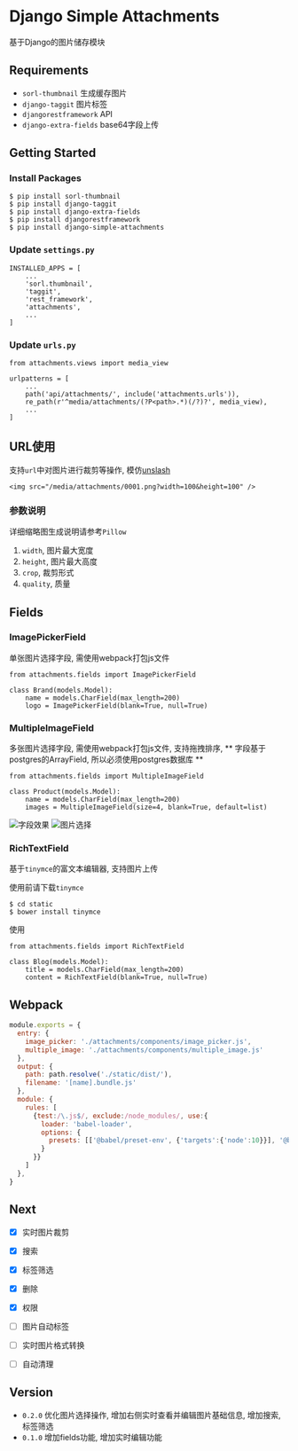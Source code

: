 # Django Simple Attachments

基于Django的图片储存模块

## Requirements

* `sorl-thumbnail` 生成缓存图片
* `django-taggit` 图片标签
* `djangorestframework` API
* `django-extra-fields` base64字段上传


## Getting Started

### Install Packages

```
$ pip install sorl-thumbnail
$ pip install django-taggit
$ pip install django-extra-fields
$ pip install djangorestframework
$ pip install django-simple-attachments
```

### Update `settings.py`

```
INSTALLED_APPS = [
    ...
    'sorl.thumbnail',
    'taggit',
    'rest_framework',
    'attachments',
    ...
]
```

### Update `urls.py`

```
from attachments.views import media_view

urlpatterns = [
    ...
    path('api/attachments/', include('attachments.urls')),
    re_path(r'^media/attachments/(?P<path>.*)(/?)?', media_view),
    ...
]
```

## URL使用

支持`url`中对图片进行裁剪等操作, 模仿[unslash](https://unsplash.com)

```
<img src="/media/attachments/0001.png?width=100&height=100" />
```

### 参数说明

详细缩略图生成说明请参考`Pillow`

1. `width`, 图片最大宽度
2. `height`, 图片最大高度
3. `crop`, 裁剪形式
4. `quality`, 质量


## Fields


### ImagePickerField

单张图片选择字段, 需使用webpack打包js文件

```
from attachments.fields import ImagePickerField

class Brand(models.Model):
    name = models.CharField(max_length=200)
    logo = ImagePickerField(blank=True, null=True)
```

### MultipleImageField

多张图片选择字段, 需使用webpack打包js文件, 支持拖拽排序, ** 字段基于postgres的ArrayField, 所以必须使用postgres数据库 **

```
from attachments.fields import MultipleImageField

class Product(models.Model):
    name = models.CharField(max_length=200)
    images = MultipleImageField(size=4, blank=True, default=list)
```

![字段效果](./multiple_image.png)
![图片选择](./choices.png)

### RichTextField

基于`tinymce`的富文本编辑器, 支持图片上传

使用前请下载`tinymce`

```
$ cd static
$ bower install tinymce
```

使用

```
from attachments.fields import RichTextField

class Blog(models.Model):
    title = models.CharField(max_length=200)
    content = RichTextField(blank=True, null=True)

```

## Webpack

```javascript
module.exports = {
  entry: {
    image_picker: './attachments/components/image_picker.js',
    multiple_image: './attachments/components/multiple_image.js'
  },
  output: {
    path: path.resolve('./static/dist/'),
    filename: '[name].bundle.js'
  },
  module: {
    rules: [
      {test:/\.js$/, exclude:/node_modules/, use:{
        loader: 'babel-loader',
        options: {
          presets: [['@babel/preset-env', {'targets':{'node':10}}], '@babel/preset-react']
        }
      }}
    ]
  },
}
```

## Next

* [x] 实时图片裁剪
* [x] 搜索
* [x] 标签筛选
* [x] 删除
* [x] 权限
* [ ] 图片自动标签
* [ ] 实时图片格式转换
* [ ] 自动清理


## Version

* `0.2.0` 优化图片选择操作, 增加右侧实时查看并编辑图片基础信息, 增加搜索, 标签筛选
* `0.1.0` 增加fields功能, 增加实时编辑功能
